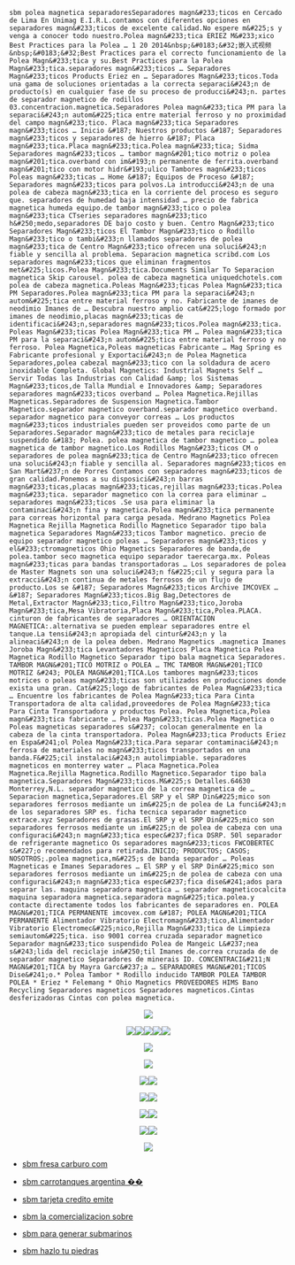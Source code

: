 
```
sbm polea magnetica separadoresSeparadores magn&#233;ticos en Cercado de Lima En Unimag E.I.R.L.contamos con diferentes opciones en separadores magn&#233;ticos de excelente calidad.No espere m&#225;s y venga a conocer todo nuestro.Polea magn&#233;tica ERIEZ M&#233;xico Best Practices para la Polea … 1 20 2014&nbsp;&#0183;&#32;嵌入式视频&nbsp;&#0183;&#32;Best Practices para el correcto funcionamiento de la Polea Magn&#233;tica y su.Best Practices para la Polea Magn&#233;tica.separadores magn&#233;ticos … Separadores Magn&#233;ticos Products Eriez en … Separadores Magn&#233;ticos.Toda una gama de soluciones orientadas a la correcta separaci&#243;n de producto(s) en cualquier fase de su proceso de producci&#243;n. partes de separador magnetico de rodillos 03.concentracion.magnetica.Separadores Polea magn&#233;tica PM para la separaci&#243;n autom&#225;tica entre material ferroso y no proximidad del campo magn&#233;tico. Placa magn&#233;tica Separadores magn&#233;ticos … Inicio &#187; Nuestros productos &#187; Separadores magn&#233;ticos y separadores de hierro &#187; Placa magn&#233;tica.Placa magn&#233;tica.Polea magn&#233;tica; Sidma Separadores magn&#233;ticos … tambor magn&#201;tico motriz o polea magn&#201;tica.overband con im&#193;n permanente de ferrita.overband magn&#201;tico con motor hidr&#193;ulico Tambores magn&#233;ticos Poleas magn&#233;ticas … Home &#187; Equipos de Proceso &#187; Separadores magn&#233;ticos para polvos.La introducci&#243;n de una polea de cabeza magn&#233;tica en la corriente del proceso es seguro que. separadores de humedad baja intensidad … precio de fabrica magnetica humeda equipo.de tambor magn&#233;tico o polea magn&#233;tica CTseries separadores magn&#233;tico h&#250;medo,separadores DE bajo costo y buen. Centro Magn&#233;tico Separadores Magn&#233;ticos El Tambor Magn&#233;tico o Rodillo Magn&#233;tico o tambi&#233;n llamados separadores de polea magn&#233;tica de Centro Magn&#233;tico ofrecen una soluci&#243;n fiable y sencilla al problema. Separacion magnetica scribd.com Los separadores magn&#233;ticos que eliminan fragmentos met&#225;licos.Polea Magn&#233;tica.Documents Similar To Separacion magnetica Skip carousel. polea de cabeza magnetica uniquedchotels.com polea de cabeza magnetica.Poleas Magn&#233;ticas Polea Magn&#233;tica PM Separadores.Polea magn&#233;tica PM para la separaci&#243;n autom&#225;tica entre material ferroso y no. Fabricante de imanes de neodimio Imanes de … Descubra nuestro amplio cat&#225;logo formado por imanes de neodimio,placas magn&#233;ticas de identificaci&#243;n,separadores magn&#233;ticos.Polea magn&#233;tica. Poleas Magn&#233;ticas Polea Magn&#233;tica PM … Polea magn&#233;tica PM para la separaci&#243;n autom&#225;tica entre material ferroso y no ferroso. Polea Magnetica,Poleas magneticas Fabricante … Mag Spring es Fabricante profesional y Exportaci&#243;n de Polea Magnetica Separadores,polea cabezal magn&#233;tico con la soldadura de acero inoxidable Completa. Global Magnetics: Industrial Magnets Self … Servir Todas las Industrias con Calidad &amp; los Sistemas Magn&#233;ticos,de Talla Mundial e Innovadores &amp; Separadores separadores magn&#233;ticos overband … Polea Magnetica.Rejillas Magneticas.Separadores de Suspension Magnetica.Tambor Magnetico.separador magnetico overband.separador magnetico overband. separador magnetico para conveyor correas … Los productos magn&#233;ticos industriales pueden ser proveidos como parte de un Separadores.Separador magn&#233;tico de metales para reciclaje suspendido &#183; Polea. polea magnetica de tambor magnetico … polea magnetica de tambor magnetico.Los Rodillos Magn&#233;ticos CM o separadores de polea magn&#233;tica de Centro Magn&#233;tico ofrecen una soluci&#243;n fiable y sencilla al. Separadores magn&#233;ticos en San Mart&#237;n de Porres Contamos con separadores magn&#233;ticos de gran calidad.Ponemos a su disposici&#243;n barras magn&#233;ticas,placas magn&#233;ticas,rejillas magn&#233;ticas.Polea magn&#233;tica. separador magnetico con la correa para eliminar … separadores magn&#233;ticos .Se usa para eliminar la contaminaci&#243;n fina y magnetica.Polea magn&#233;tica permanente para correas horizontal para carga pesada. Medrano Magnetics Polea Magnetica Rejilla Magnetica Rodillo Magnetico Separador tipo bala magnetica Separadores Magn&#233;ticos Tambor magnetico. precio de equipo separador magnetico poleas … Separadores magn&#233;ticos y el&#233;ctromagneticos Ohio Magnetics Separadores de banda,de polea.tambor seco magnetica equipo separador taerecarga.mx. Poleas magn&#233;ticas para bandas transportadoras … Los separadores de polea de Master Magnets son una soluci&#243;n f&#225;cil y segura para la extracci&#243;n continua de metales ferrosos de un flujo de producto.Los se &#187; Separadores Magn&#233;ticos Archive IMCOVEX … &#187; Separadores Magn&#233;ticos.Big Bag,Detectores de Metal,Extractor Magn&#233;tico,Filtro Magn&#233;tico,Joroba Magn&#233;tica,Mesa Vibratoria,Placa Magn&#233;tica,Polea.PLACA. cinturon de fabricantes de separadores … ORIENTACION MAGNETICA:.alternativa se pueden emplear separadores entre el tanque.La tensi&#243;n apropiada del cintur&#243;n y la alineaci&#243;n de la polea deben. Medrano Magnetics .magnetica Imanes Joroba Magn&#233;tica Levantadores Magneticos Placa Magnetica Polea Magnetica Rodillo Magnetico Separador tipo bala magnetica Separadores. TAMBOR MAGN&#201;TICO MOTRIZ o POLEA … TMC TAMBOR MAGN&#201;TICO MOTRIZ &#243; POLEA MAGN&#201;TICA.Los tambores magn&#233;ticos motrices o poleas magn&#233;ticas son utilizados en producciones donde exista una gran. Cat&#225;logo de fabricantes de Polea Magn&#233;tica … Encuentre los fabricantes de Polea Magn&#233;tica Para Cinta Transportadora de alta calidad,proveedores de Polea Magn&#233;tica Para Cinta Transportadora y productos Polea. Polea Magnetica,Polea magn&#233;tica fabricante … Polea Magn&#233;ticas.Polea Magnetica o Poleas magneticas separadores s&#237; colocan generalmente en la cabeza de la cinta transportadora. Polea Magn&#233;tica Products Eriez en Espa&#241;ol Polea Magn&#233;tica.Para separar contaminaci&#243;n ferrosa de materiales no magn&#233;ticos transportados en una banda.F&#225;cil instalaci&#243;n autolimpiable. separadores magneticos en monterrey water … Placa Magnetica.Polea Magnetica.Rejilla Magnetica.Rodillo Magnetico.Separador tipo bala magnetica.Separadores Magn&#233;ticos.M&#225;s Detalles.64630 Monterrey,N.L. separador magnetico de la correa magnetica de … Separacion magnetica,Separadores.El SRP y el SRP Din&#225;mico son separadores ferrosos mediante un im&#225;n de polea de La funci&#243;n de los separadores SRP es. ficha tecnica separador magnetico extrace.xyz Separadores de grasas.El SRP y el SRP Din&#225;mico son separadores ferrosos mediante un im&#225;n de polea de cabeza con una configuraci&#243;n magn&#233;tica espec&#237;fica DSRP. 50l separador de refrigerante magnetico Os separadores magn&#233;ticos FWCOBERTEC s&#227;o recomendados para retirada.INICIO; PRODUCTOS; CASOS; NOSOTROS;.polea magnetica,m&#225;s de banda separador … Poleas Magneticas e Imanes Separadores … El SRP y el SRP Din&#225;mico son separadores ferrosos mediante un im&#225;n de polea de cabeza con una configuraci&#243;n magn&#233;tica espec&#237;fica dise&#241;ados para separar las. maquina separadora magnetica … separador magneticocalcita maquina separadora magnetica.separadora magn&#225;tica.polea.y contacte directamente todos los fabricantes de separadores en. POLEA MAGN&#201;TICA PERMANENTE imcovex.com &#187; POLEA MAGN&#201;TICA PERMANENTE Alimentador Vibratorio Electromagn&#233;tico,Alimentador Vibratorio Electromec&#225;nico,Rejilla Magn&#233;tica de Limpieza semiautom&#225;tica. iso 9001 correa cruzada separador magnetico Separador magn&#233;tico suspendido Polea de Mangeic L&#237;nea s&#243;lida del reciclaje in&#250;til Imanes de.correa cruzada de de separador magnetico Separadores de minerais ID. CONCENTRACI&#211;N MAGN&#201;TICA by Mayra Garc&#237;a … SEPARADORES MAGN&#201;TICOS Dise&#241;o.* Polea Tambor * Rodillo inducido TAMBOR POLEA TAMBOR POLEA * Eriez * Felemang * Ohio Magnetics PROVEEDORES HIMS Bano Recycling Separadores magneticos Separadores magneticos.Cintas desferizadoras Cintas con polea magnetica. 
```

<div align="center">

<a href="https://es-crusher.shibang-china.com/github&k=sbm+polea+magnetica+separadores"><img src="https://static.shibang-china.com/es/crusher/logo.jpg"></a>

<a href="https://es-crusher.shibang-china.com/github&k=sbm+polea+magnetica+separadores"><img src="https://static.shibang-china.com/es/crusher/index.jpg"></a><a href="https://es-crusher.shibang-china.com/material.htmlgithub&k=sbm+polea+magnetica+separadores"><img src="https://static.shibang-china.com/es/crusher/material.jpg"></a><a href="https://es-crusher.shibang-china.com/application.htmlgithub&k=sbm+polea+magnetica+separadores"><img src="https://static.shibang-china.com/es/crusher/application.jpg"></a><a href="https://es-crusher.shibang-china.com/aboutus.htmlgithub&k=sbm+polea+magnetica+separadores"><img src="https://static.shibang-china.com/es/crusher/aboutus.jpg"></a><a href="https://es-crusher.shibang-china.com/contact.htmlgithub&k=sbm+polea+magnetica+separadores"><img src="https://static.shibang-china.com/es/crusher/contact.jpg"></a>

<a href="https://es-crusher.shibang-china.com/github&k=sbm+polea+magnetica+separadores"><img src="https://static.shibang-china.com/es/crusher/banner.jpg"></a>

<a href="https://swt.shibang-china.com/github&k=sbm+polea+magnetica+separadores"><img src="https://static.shibang-china.com/es/crusher/text.jpg"></a>

<a href="https://swt.shibang-china.com/github&k=sbm+polea+magnetica+separadores"><img src="https://static.shibang-china.com/es/crusher/chat.jpg"></a><a href="https://es-crusher.shibang-china.com/contact.htmlgithub&k=sbm+polea+magnetica+separadores"><img src="https://static.shibang-china.com/es/crusher/message.jpg"></a>

<a href="https://es-crusher.shibang-china.com/products/pe.htmlgithub&k=sbm+polea+magnetica+separadores"><img src="https://static.shibang-china.com/es/crusher/pe.jpg"></a><a href="https://es-crusher.shibang-china.com/products/pf.htmlgithub&k=sbm+polea+magnetica+separadores"><img src="https://static.shibang-china.com/es/crusher/pf.jpg"></a>

<a href="https://es-crusher.shibang-china.com/products/hpt.htmlgithub&k=sbm+polea+magnetica+separadores"><img src="https://static.shibang-china.com/es/crusher/hpt.jpg"></a><a href="https://es-crusher.shibang-china.com/products/vsi.htmlgithub&k=sbm+polea+magnetica+separadores"><img src="https://static.shibang-china.com/es/crusher/vsi.jpg"></a>

<a href="https://es-crusher.shibang-china.com/products/klv.htmlgithub&k=sbm+polea+magnetica+separadores"><img src="https://static.shibang-china.com/es/crusher/klv.jpg"></a><a href="https://es-crusher.shibang-china.com/products/portable.htmlgithub&k=sbm+polea+magnetica+separadores"><img src="https://static.shibang-china.com/es/crusher/portable.jpg"></a>

<a href="https://swt.shibang-china.com/github&k=sbm+polea+magnetica+separadores"><img src="https://static.shibang-china.com/es/crusher/case.jpg"></a>

</div>


* [sbm fresa carburo com](sbm%20fresa%20carburo%20com.md)

* [sbm carrotanques argentina ��](sbm%20carrotanques%20argentina%20%EF%BF%BD%EF%BF%BD.md)

* [sbm tarjeta credito emite](sbm%20tarjeta%20credito%20emite.md)

* [sbm la comercializacion sobre](sbm%20la%20comercializacion%20sobre.md)

* [sbm para generar submarinos](sbm%20para%20generar%20submarinos.md)

* [sbm hazlo tu piedras](sbm%20hazlo%20tu%20piedras.md)